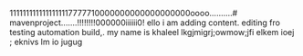 1111111111111111117777710000000000000000000oooo..........# mavenproject.......!!!!!!!!000000iiiiii0!
ello i am adding content. editing fro testing automation build,.
my name is khaleel
lkgjmigrj;owmow;jfi
elkem ioej ;
eknivs lm io 
jugug
